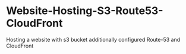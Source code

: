 # Website-Hosting-S3-Route53-CloudFront
Hosting a website with s3 bucket additionally configured Route-53 and CloudFront
